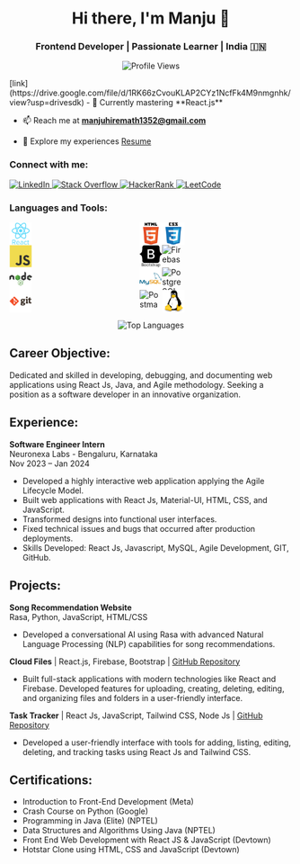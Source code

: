 <h1 align="center">Hi there, I'm Manju 👋</h1>
<h3 align="center">Frontend Developer | Passionate Learner | India 🇮🇳</h3>

<p align="center"> 
  <img src="https://komarev.com/ghpvc/?username=manjuhiremath&label=Profile%20views&color=0e75b6&style=flat" alt="Profile Views" /> 
</p>
[link](https://drive.google.com/file/d/1RK66zCvouKLAP2CYz1NcfFk4M9nmgnhk/view?usp=drivesdk)
- 🌱 Currently mastering **React.js**

- 📫 Reach me at **manjuhiremath1352@gmail.com**

- 📄 Explore my experiences [Resume](https://drive.google.com/file/d/1oCNFWeK8ScoHJ6SDm4T4Mr9aBjDYZjP3/view?usp=sharing)

<h3 align="left">Connect with me:</h3>
<p align="left">
  <a href="https://linkedin.com/in/manju-hiremath" target="_blank">
    <img src="https://raw.githubusercontent.com/rahuldkjain/github-profile-readme-generator/master/src/images/icons/Social/linked-in-alt.svg" alt="LinkedIn" height="30" width="40" />
  </a>
  <a href="https://stackoverflow.com/users/18064019/manju-hiremath" target="_blank">
    <img src="https://raw.githubusercontent.com/rahuldkjain/github-profile-readme-generator/master/src/images/icons/Social/stack-overflow.svg" alt="Stack Overflow" height="30" width="40" />
  </a>
  <a href="https://www.hackerrank.com/manjuhiremath131" target="_blank">
    <img src="https://raw.githubusercontent.com/rahuldkjain/github-profile-readme-generator/master/src/images/icons/Social/hackerrank.svg" alt="HackerRank" height="30" width="40" />
  </a>
  <a href="https://leetcode.com/manjuhiremath/" target="_blank">
    <img src="https://raw.githubusercontent.com/rahuldkjain/github-profile-readme-generator/master/src/images/icons/Social/leet-code.svg" alt="LeetCode" height="30" width="40" />
  </a>
</p>

<h3 align="left">Languages and Tools:</h3>
<p style="display: grid; grid-template-columns: 1fr auto 1fr;">
  <img src="https://raw.githubusercontent.com/devicons/devicon/master/icons/react/react-original-wordmark.svg" alt="React.js" width="40" height="40"/>
  <img src="https://raw.githubusercontent.com/devicons/devicon/master/icons/html5/html5-original-wordmark.svg" alt="HTML5" width="40" height="40"/>
  <img src="https://raw.githubusercontent.com/devicons/devicon/master/icons/css3/css3-original-wordmark.svg" alt="CSS3" width="40" height="40"/>
  <img src="https://raw.githubusercontent.com/devicons/devicon/master/icons/javascript/javascript-original.svg" alt="JavaScript" width="40" height="40"/>
  <img src="https://raw.githubusercontent.com/devicons/devicon/master/icons/bootstrap/bootstrap-plain-wordmark.svg" alt="Bootstrap" width="40" height="40"/>
  <img src="https://www.vectorlogo.zone/logos/firebase/firebase-icon.svg" alt="Firebase" width="40" height="40"/>
  <img src="https://raw.githubusercontent.com/devicons/devicon/master/icons/nodejs/nodejs-original-wordmark.svg" alt="Node.js" width="40" height="40"/>
  <img src="https://raw.githubusercontent.com/devicons/devicon/master/icons/mysql/mysql-original-wordmark.svg" alt="MySQL" width="40" height="40"/>
  <img src="https://www.vectorlogo.zone/logos/postgresql/postgresql-icon.svg" alt="PostgreSQL" width="40" height="40"/>
  <img src="https://raw.githubusercontent.com/devicons/devicon/master/icons/git/git-original-wordmark.svg" alt="Git" width="40" height="40"/>
  <img src="https://www.vectorlogo.zone/logos/getpostman/getpostman-icon.svg" alt="Postman" width="40" height="40"/>
  <img src="https://raw.githubusercontent.com/devicons/devicon/master/icons/linux/linux-original.svg" alt="Linux" width="40" height="40"/>
</p>

<p align="center">
  <img src="https://github-readme-stats.vercel.app/api/top-langs/?username=manjuhiremath&layout=compact" alt="Top Languages" />
</p>


  
## Career Objective:

Dedicated and skilled in developing, debugging, and documenting web applications using React Js, Java, and Agile methodology. Seeking a position as a software developer in an innovative organization.


## Experience:

**Software Engineer Intern**  
Neuronexa Labs - Bengaluru, Karnataka  
Nov 2023 – Jan 2024

- Developed a highly interactive web application applying the Agile Lifecycle Model.
- Built web applications with React Js, Material-UI, HTML, CSS, and JavaScript.
- Transformed designs into functional user interfaces.
- Fixed technical issues and bugs that occurred after production deployments.
- Skills Developed: React Js, Javascript, MySQL, Agile Development, GIT, GitHub.

## Projects:

**Song Recommendation Website**  
Rasa, Python, JavaScript, HTML/CSS

- Developed a conversational AI using Rasa with advanced Natural Language Processing (NLP) capabilities for song recommendations.

**Cloud Files**  |  React.js, Firebase, Bootstrap  |  [GitHub Repository](https://github.com/manjuhiremath/cloud-files)

- Built full-stack applications with modern technologies like React and Firebase. Developed features for uploading, creating, deleting, editing, and organizing files and folders in a user-friendly interface.

**Task Tracker**  |  React Js, JavaScript, Tailwind CSS, Node Js  |  [GitHub Repository](https://github.com/manjuhiremath/Task-Tracker)

- Developed a user-friendly interface with tools for adding, listing, editing, deleting, and tracking tasks using React Js and Tailwind CSS.

## Certifications:

- Introduction to Front-End Development (Meta)
- Crash Course on Python (Google)
- Programming in Java (Elite) (NPTEL)
- Data Structures and Algorithms Using Java (NPTEL)
- Front End Web Development with React JS & JavaScript (Devtown)
- Hotstar Clone using HTML, CSS and JavaScript (Devtown)



